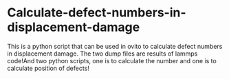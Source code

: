 # Calculate-defect-numbers-in-displacement-damage
This is a python script that can be used in ovito to calculate defect numbers in displacement damage.
The two dump files are results of lammps code!And two python scripts, one is to calculate the number and one is to calculate position of defects!
